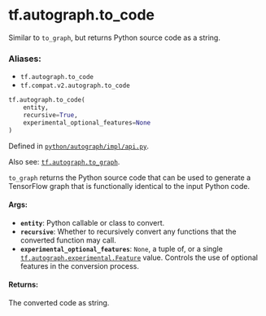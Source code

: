 <div itemscope itemtype="http://developers.google.com/ReferenceObject">
<meta itemprop="name" content="tf.autograph.to_code" />
<meta itemprop="path" content="Stable" />
</div>

# tf.autograph.to_code

Similar to `to_graph`, but returns Python source code as a string.

### Aliases:

* `tf.autograph.to_code`
* `tf.compat.v2.autograph.to_code`

``` python
tf.autograph.to_code(
    entity,
    recursive=True,
    experimental_optional_features=None
)
```



Defined in [`python/autograph/impl/api.py`](/code/stable/tensorflow/python/autograph/impl/api.py).

<!-- Placeholder for "Used in" -->

Also see: <a href="../../tf/autograph/to_graph.md"><code>tf.autograph.to_graph</code></a>.

`to_graph` returns the Python source code that can be used to generate a
TensorFlow graph that is functionally identical to the input Python code.

#### Args:


* <b>`entity`</b>: Python callable or class to convert.
* <b>`recursive`</b>: Whether to recursively convert any functions that the converted
  function may call.
* <b>`experimental_optional_features`</b>: `None`, a tuple of, or a single
  <a href="../../tf/autograph/experimental/Feature.md"><code>tf.autograph.experimental.Feature</code></a> value. Controls the use of optional
  features in the conversion process.


#### Returns:

The converted code as string.
